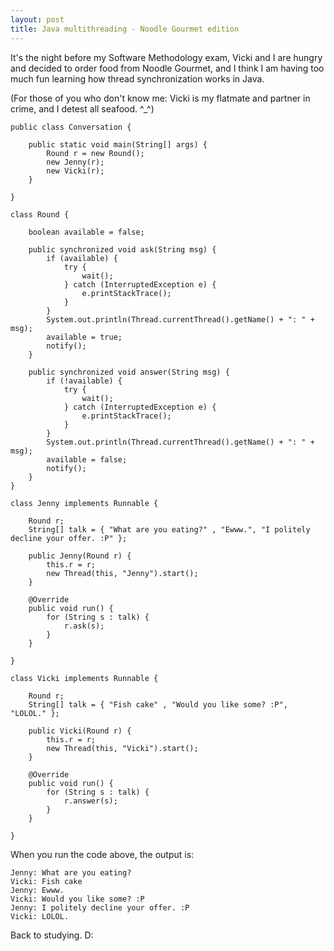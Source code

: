 ```yaml
---
layout: post
title: Java multithreading - Noodle Gourmet edition
---
```


It's the night before my Software Methodology exam, Vicki and I are hungry and decided to order food from Noodle Gourmet, and I think I am having too much fun learning how thread synchronization works in Java.

(For those of you who don't know me: Vicki is my flatmate and partner in crime, and I detest all seafood. ^_^)

```
public class Conversation {
	
	public static void main(String[] args) {
		Round r = new Round();
		new Jenny(r);
		new Vicki(r);
	}

}

class Round {
	
	boolean available = false;
	
	public synchronized void ask(String msg) {
		if (available) {
			try {
				wait();
			} catch (InterruptedException e) {
				e.printStackTrace();
			}
		}
		System.out.println(Thread.currentThread().getName() + ": " + msg);
		available = true;
		notify();
	}
	
	public synchronized void answer(String msg) {
		if (!available) {
			try {
				wait();
			} catch (InterruptedException e) {
				e.printStackTrace();
			}
		}
		System.out.println(Thread.currentThread().getName() + ": " + msg);
		available = false;
		notify();
	}
}

class Jenny implements Runnable {
	
	Round r;
	String[] talk = { "What are you eating?" , "Ewww.", "I politely decline your offer. :P" };
	
	public Jenny(Round r) {
		this.r = r;
		new Thread(this, "Jenny").start();
	}

	@Override
	public void run() {
		for (String s : talk) {
			r.ask(s);
		}
	}
	
}

class Vicki implements Runnable {
	
	Round r;
	String[] talk = { "Fish cake" , "Would you like some? :P", "LOLOL." };
	
	public Vicki(Round r) {
		this.r = r;
		new Thread(this, "Vicki").start();
	}

	@Override
	public void run() {
		for (String s : talk) {
			r.answer(s);
		}
	}
	
}
```

When you run the code above, the output is:

```
Jenny: What are you eating?
Vicki: Fish cake
Jenny: Ewww.
Vicki: Would you like some? :P
Jenny: I politely decline your offer. :P
Vicki: LOLOL.
```
Back to studying. D:
